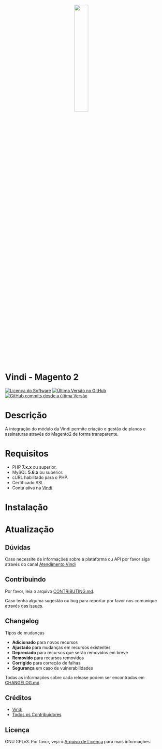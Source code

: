 <p align="center"><img src ="https://theme.zdassets.com/theme_assets/494154/baff07fc755fee5daf2e4a0f42b4552cad1ed68e.png" width="30%" height="30%" /></p>

##
# Vindi - Magento 2

[![Licença do Software][badge-license]](LICENSE)
[![Última Versão no GitHub][badge-versionGitHub]][link-GitHub-release]
[![GitHub commits desde a última Versão][badge-versionGitHub-commits]][link-GitHub-release]

# Descrição
A integração do módulo da Vindi permite criação e gestão de planos e assinaturas através do Magento2 de forma transparente.

# Requisitos
- PHP **7.x.x** ou superior.
- MySQL **5.6.x** ou superior.
- cURL habilitado para o PHP.
- Certificado SSL.
- Conta ativa na [Vindi](https://www.vindi.com.br "Vindi").

# Instalação

# Atualização

## Dúvidas
Caso necessite de informações sobre a plataforma ou API por favor siga através do canal [Atendimento Vindi](http://atendimento.vindi.com.br/hc/pt-br)

## Contribuindo
Por favor, leia o arquivo [CONTRIBUTING.md](CONTRIBUTING.md).

Caso tenha alguma sugestão ou bug para reportar por favor nos comunique através das [issues](./issues).

## Changelog
Tipos de mudanças
- **Adicionado** para novos recursos
- **Ajustado** para mudanças em recursos existentes
- **Depreciado** para recursos que serão removidos em breve
- **Removido** para recursos removidos
- **Corrigido** para correção de falhas
- **Segurança** em caso de vulnerabilidades

Todas as informações sobre cada release podem ser encontradas em [CHANGELOG.md](CHANGELOG.md).

## Créditos
- [Vindi](https://github.com/vindi)
- [Todos os Contribuidores](https://github.com/vindi/vindi-magento2/contributors)

## Licença
GNU GPLv3. Por favor, veja o [Arquivo de Licença](LICENSE) para mais informações.

[badge-license]: https://img.shields.io/badge/license-GPLv3-blue.svg
[badge-versionGitHub]: https://img.shields.io/github/release/vindi/vindi-magento2.svg
[badge-versionGitHub-commits]:  https://img.shields.io/github/commits-since/vindi/vindi-magento2/latest.svg


[link-GitHub-release]: https://github.com/vindi/vindi-magento2/releases
